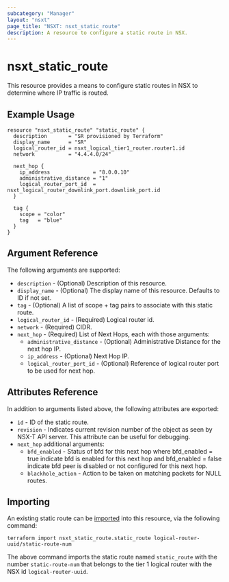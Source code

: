 ```yaml
---
subcategory: "Manager"
layout: "nsxt"
page_title: "NSXT: nsxt_static_route"
description: A resource to configure a static route in NSX.
---
```


# nsxt_static_route

This resource provides a means to configure static routes in NSX to determine where IP traffic is routed.

## Example Usage

```hcl
resource "nsxt_static_route" "static_route" {
  description       = "SR provisioned by Terraform"
  display_name      = "SR"
  logical_router_id = nsxt_logical_tier1_router.router1.id
  network           = "4.4.4.0/24"

  next_hop {
    ip_address              = "8.0.0.10"
    administrative_distance = "1"
    logical_router_port_id  = nsxt_logical_router_downlink_port.downlink_port.id
  }

  tag {
    scope = "color"
    tag   = "blue"
  }
}
```

## Argument Reference

The following arguments are supported:

* `description` - (Optional) Description of this resource.
* `display_name` - (Optional) The display name of this resource. Defaults to ID if not set.
* `tag` - (Optional) A list of scope + tag pairs to associate with this static route.
* `logical_router_id` - (Required) Logical router id.
* `network` - (Required) CIDR.
* `next_hop` - (Required) List of Next Hops, each with those arguments:
    * `administrative_distance` - (Optional) Administrative Distance for the next hop IP.
    * `ip_address` - (Optional) Next Hop IP.
    * `logical_router_port_id` - (Optional) Reference of logical router port to be used for next hop.


## Attributes Reference

In addition to arguments listed above, the following attributes are exported:

* `id` - ID of the static route.
* `revision` - Indicates current revision number of the object as seen by NSX-T API server. This attribute can be useful for debugging.
* `next_hop` additional arguments:
    * `bfd_enabled` - Status of bfd for this next hop where bfd_enabled = true indicate bfd is enabled for this next hop and bfd_enabled = false indicate bfd peer is disabled or not configured for this next hop.
    * `blackhole_action` - Action to be taken on matching packets for NULL routes.

## Importing

An existing static route can be [imported][docs-import] into this resource, via the following command:

[docs-import]: https://www.terraform.io/cli/import

```
terraform import nsxt_static_route.static_route logical-router-uuid/static-route-num
```

The above command imports the static route named `static_route` with the number `static-route-num` that belongs to the tier 1 logical router with the NSX id `logical-router-uuid`.
